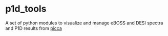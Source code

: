 # p1d_tools
A set of python modules to visualize and manage eBOSS and DESI spectra and P1D results from [picca](https://github.com/igmhub/picca)
